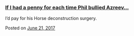 
### [If I had a penny for each time Phil bullied Azreev…](https://fazthebro.com/2017/06/21/if-i-had-a-penny-for-each-time-phil-bullied-azreev/)

I’d pay for his Horse deconstruction surgery.

Posted on [June 21, 2017](https://fazthebro.com/2017/06/21/best-walk-ever/)
